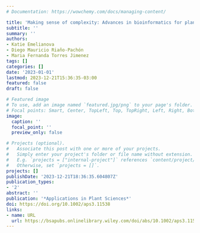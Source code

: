 ```yaml
---
# Documentation: https://wowchemy.com/docs/managing-content/

title: 'Making sense of complexity: Advances in bioinformatics for plant biology'
subtitle: ''
summary: ''
authors:
- Katie Emelianova
- Diego Mauricio Riaño-Pachón
- Maria Fernanda Torres Jimenez
tags: []
categories: []
date: '2023-01-01'
lastmod: 2023-12-21T15:36:35-03:00
featured: false
draft: false

# Featured image
# To use, add an image named `featured.jpg/png` to your page's folder.
# Focal points: Smart, Center, TopLeft, Top, TopRight, Left, Right, BottomLeft, Bottom, BottomRight.
image:
  caption: ''
  focal_point: ''
  preview_only: false

# Projects (optional).
#   Associate this post with one or more of your projects.
#   Simply enter your project's folder or file name without extension.
#   E.g. `projects = ["internal-project"]` references `content/project/deep-learning/index.md`.
#   Otherwise, set `projects = []`.
projects: []
publishDate: '2023-12-21T18:36:35.604807Z'
publication_types:
- '2'
abstract: ''
publication: '*Applications in Plant Sciences*'
doi: https://doi.org/10.1002/aps3.11538
links:
- name: URL
  url: https://bsapubs.onlinelibrary.wiley.com/doi/abs/10.1002/aps3.11538
---
```


